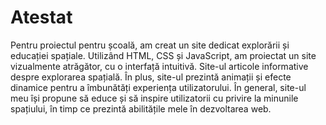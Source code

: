 ﻿# Atestat

Pentru proiectul pentru școală, am creat un site dedicat explorării și educației spațiale. Utilizând HTML, CSS și JavaScript, am proiectat un site vizualmente atrăgător, cu o interfață intuitivă. Site-ul articole informative despre explorarea spațială. În plus, site-ul prezintă animații și efecte dinamice pentru a îmbunătăți experiența utilizatorului. În general, site-ul meu își propune să educe și să inspire utilizatorii cu privire la minunile spațiului, în timp ce prezintă abilitățile mele în dezvoltarea web.
